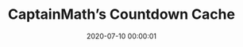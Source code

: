 ---
_schema: default
title: CaptainMath’s Countdown Cache
link: https://www.geocaching.com/geocache/GC8V335_captainmaths-countdown-cache
owner: teamajk (maintained by 0;)Angel)
date: 2020-07-10 00:00:01
log_type: Found it
display_coords: N 41° 33.972' W 075° 05.474'
latitude: '41.5662'
longitude: '-75.091233'
first_stage: false
bogus: true
zhanna_log: >-
    Hi, TeamAJK and 0;)Angel!


    As Rich mentioned, I’m usually a quick puzzle solver, but you had us stumped with this excellently crafted challenge. We stared at this puzzle many times across the span of a week, trying this and that with no meaningful results, and just basically driving ourselves and each other crazy (“Did you figure it out yet?!”).


    Then yesterday morning … a breakthrough! Rich had an inkling that we began to investigate, and almost immediately we knew we were on the right track. It was only then that we caught on to the subtle clues right under our noses.


    With the coordinates and hint in hand, it was time to take this to the next level. We headed out early this morning ahead of the approaching tropical storm, hoping to make the find and get home before getting wet (Ha!). The day was cloudy and misty, but the conditions were actually a welcome break from the recent searing heat.


    Spotting and retrieving the cache were more challenging than I had expected, so that for the first few minutes I was sure I had something wrong or I was just missing something big. Without a pillar of hope in sight, we were almost ready to leave. But I stuck to it, one careful step at a time, and eventually a beam of inspiration struck. I caught a glimpse of the cache. My immediate reaction was “How?! What?!” but with some coordinated teamwork we landed it.


    Rich and I have visited this general area before, for another geocache and to search for a nearby USGS benchmark. Today we took the opportunity to check on that benchmark, which is still in good condition just as we left it 15 years ago. We rounded out the day’s adventure with a few more searches for nearby USGS benchmarks and a stop at the “Cactus Man” roadside cactus and succulent nursery in White Mills.


    Thank you for a doubly challenging geocache that made for a very memorable day (week, actually!) of exploration! And congratulations to CaptainMath on his incredible achievement!


    Zhanna
rich_log: >-
    Howdy, TeamAJK and 0;)Angel!


    First, I’d like to extend a hearty “Congrats!” to CaptainMath for his amazing achievement. Perhaps one of these days we’ll have the opportunity to meet up with him in person, out on the trails.


    Now for the story of two “moments”.


    Zhanna and I sure do love a good crypto-puzzle challenge. She is the real puzzle nerd and typically figures them out in a flash. I have to admit, however, this one had us both stumped for a solid week. Then, one morning—quite unexpectedly—we had the first of our moments—our “Ah-ha!” moment, to be exact—and the solution became glaringly apparent. Tada!!! With the answer finally in hand we could now begin to appreciate how cunningly this puzzle had been crafted! I wished we had noticed those significant little “tell-tales” sooner. [Wink, wink!]


    For us, however, there was yet one more added aspect to solving this geo-mystery puzzle. This one gave us the second moment—the “déjà vu” moment. It turns out that we had been here before! Just a little over 15 years ago we found a different geocache in nearly this very same area. And, in addition to that, we even managed to find a USGS benchmark right here, too. (For which Zhanna subsequently submitted an official USGS recovery. She’s really good at those, too.)


    And so this morning we felt triply obliged to make the long drive out to Pike County in order to complete the daunting physical part of your geocache hunt. Of course, locating and retrieving the container proved to be a bit more of a task than we anticipated. But with a bit of ingenuity and teamwork Zhanna managed to make the perfect “catch”. We signed the log, took a few photos, then searched for the old benchmark. Yes, we found it again, pretty much like we had seen it 15 years ago.


    Thanks for a fun-filled and memorable geo-puzzle-challenge cache hunt. I’ll let Zhanna fill in a few more details from today’s geo-adventure.


    ~Rich in NEPA~
image_gallery_zh: gallery1
image_gallery_r: gallery2    
post_id: 12358
---